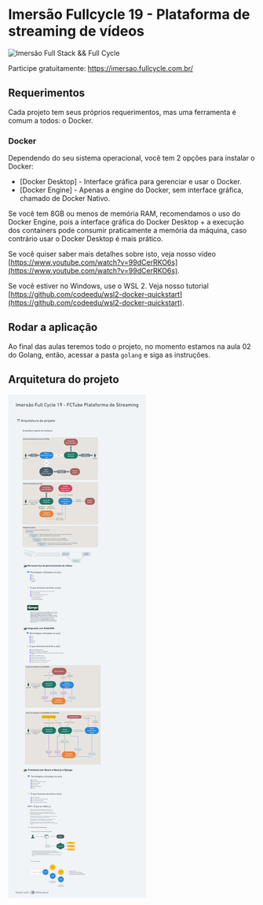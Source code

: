 # Imersão Fullcycle 19 - Plataforma de streaming de vídeos

![Imersão Full Stack && Full Cycle](https://events-fullcycle.s3.amazonaws.com/events-fullcycle/static/site/img/grupo_4417.png)

Participe gratuitamente: https://imersao.fullcycle.com.br/

## Requerimentos

Cada projeto tem seus próprios requerimentos, mas uma ferramenta é comum a todos: o Docker.

### Docker

Dependendo do seu sistema operacional, você tem 2 opções para instalar o Docker:

- [Docker Desktop] - Interface gráfica para gerenciar e usar o Docker.
- [Docker Engine] - Apenas a engine do Docker, sem interface gráfica, chamado de Docker Nativo.

Se você tem 8GB ou menos de memória RAM, recomendamos o uso do Docker Engine, pois a interface gráfica do Docker Desktop + a execução dos containers pode consumir praticamente a memória da máquina, caso contrário usar o Docker Desktop é mais prático.

Se você quiser saber mais detalhes sobre isto, veja nosso vídeo [https://www.youtube.com/watch?v=99dCerRKO6s](https://www.youtube.com/watch?v=99dCerRKO6s).

Se você estiver no Windows, use o WSL 2. Veja nosso tutorial [https://github.com/codeedu/wsl2-docker-quickstart](https://github.com/codeedu/wsl2-docker-quickstart).

## Rodar a aplicação

Ao final das aulas teremos todo o projeto, no momento estamos na aula 02 do Golang, então, acessar a pasta `golang` e siga as instruções.


## Arquitetura do projeto

![alt text](./arquitetura_projeto.png)